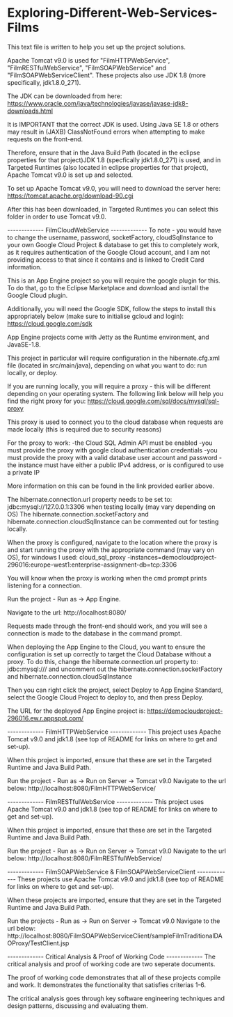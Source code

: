 # Exploring-Different-Web-Services-Films

This text file is written to help you set up the project solutions.

Apache Tomcat v9.0 is used for "FilmHTTPWebService", "FilmRESTfulWebService", "FilmSOAPWebService" and "FilmSOAPWebServiceClient".
These projects also use JDK 1.8 (more specifically, jdk1.8.0_271).

The JDK can be downloaded from here:
https://www.oracle.com/java/technologies/javase/javase-jdk8-downloads.html

It is IMPORTANT that the correct JDK is used. Using Java SE 1.8 or others may result in (JAXB) ClassNotFound errors when attempting to make requests on the front-end.

Therefore, ensure that in the Java Build Path (located in the eclipse properties for that project)JDK 1.8 (specfically jdk1.8.0_271) is used, 
and in Targeted Runtimes (also located in eclipse properties for that project), Apache Tomcat v9.0 is set up and selected.

To set up Apache Tomcat v9.0, you will need to download the server here:
https://tomcat.apache.org/download-90.cgi

After this has been downloaded, in Targeted Runtimes you can select this folder in order to use Tomcat v9.0.


-------------  FilmCloudWebService  -------------
To note - you would have to change the username, password, socketFactory, cloudSqlInstance to your own Google Cloud Project & database
to get this to completely work, as it requires authentication of the Google Cloud account, and I am not providing access to that since it 
contains and is linked to Credit Card information.

This is an App Engine project so you will require the google plugin for this. To do that,
go to the Eclipse Marketplace and download and isntall the Google Cloud plugin.

Additionally, you will need the Google SDK, follow the steps to install this appropriately below (make sure to initialise gcloud and login):
https://cloud.google.com/sdk

App Engine projects come with Jetty as the Runtime environment, and JavaSE-1.8.

This project in particular will require configuration in the hibernate.cfg.xml file (located in src/main/java),
depending on what you want to do: run locally, or deploy.

If you are running locally, you will require a proxy - this will be different depending on your operating system.
The following link below will help you find the right proxy for you:
https://cloud.google.com/sql/docs/mysql/sql-proxy

This proxy is used to connect you to the cloud database when requests are made locally (this is required due to security reasons)

For the proxy to work:
-the Cloud SQL Admin API must be enabled
-you must provide the proxy with google cloud authentication credentials
-you must provide the proxy with a valid database user account and password
-the instance must have either a public IPv4 address, or is configured to use a private IP

More information on this can be found in the link provided earlier above.

The hibernate.connection.url property needs to be set to: jdbc:mysql://127.0.0.1:3306 when testing locally (may vary depending on OS)
The hibernate.connection.socketFactory and hibernate.connection.cloudSqlInstance can be commented out for testing locally.

When the proxy is configured, navigate to the location where the proxy is and start running the proxy with the appropriate command (may vary on OS),
for windows I used:
cloud_sql_proxy -instances=democloudproject-296016:europe-west1:enterprise-assignment-db=tcp:3306

You will know when the proxy is working when the cmd prompt prints listening for a connection.

Run the project - Run as -> App Engine.

Navigate to the url: 
http://localhost:8080/

Requests made through the front-end should work, and you will see a connection is made to the database in the command prompt.

When deploying the App Engine to the Cloud, you want to ensure the configuration is set up correctly to target the Cloud Database without a proxy.
To do this, change the hibernate.connection.url property to: jdbc:mysql:/// and uncomment out the hibernate.connection.socketFactory and hibernate.connection.cloudSqlInstance

Then you can right click the project, select Deploy to App Engine Standard, select the Google Cloud Project to deploy to, and then
press Deploy.

The URL for the deployed App Engine project is:
https://democloudproject-296016.ew.r.appspot.com/


-------------  FilmHTTPWebService  -------------
This project uses Apache Tomcat v9.0 and jdk1.8 (see top of README for links on where to get and set-up).

When this project is imported, ensure that these are set in the Targeted Runtime and Java Build Path.

Run the project - Run as -> Run on Server -> Tomcat v9.0
Navigate to the url below:
http://localhost:8080/FilmHTTPWebService/


-------------  FilmRESTfulWebService  -------------
This project uses Apache Tomcat v9.0 and jdk1.8 (see top of README for links on where to get and set-up).

When this project is imported, ensure that these are set in the Targeted Runtime and Java Build Path.

Run the project - Run as -> Run on Server -> Tomcat v9.0
Navigate to the url below:
http://localhost:8080/FilmRESTfulWebService/


-------------  FilmSOAPWebService & FilmSOAPWebServiceClient -------------
These projects use Apache Tomcat v9.0 and jdk1.8 (see top of README for links on where to get and set-up).

When these projects are imported, ensure that they are set in the Targeted Runtime and Java Build Path.

Run the projects - Run as -> Run on Server -> Tomcat v9.0
Navigate to the url below:
http://localhost:8080/FilmSOAPWebServiceClient/sampleFilmTraditionalDAOProxy/TestClient.jsp


------------- Critical Analysis & Proof of Working Code -------------
The critical analysis and proof of working code are two seperate documents. 

The proof of working code demonstrates that all of these projects compile and work. It demonstrates the functionality that satisfies criterias 1-6.

The critical analysis goes through key software engineering techniques and design patterns, discussing and evaluating them.
